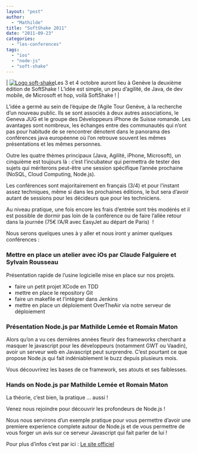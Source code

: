 ```yaml
---
layout: "post"
author: 
  - "Mathilde"
title: "SoftShake 2011"
date: "2011-09-23"
categories: 
  - "les-conferences"
tags: 
  - "ios"
  - "node-js"
  - "soft-shake"
---
```


| [![Logo soft-shake](/assets/2011/09/2011-09-23-softshake-2011/logo2-300x100.png)](http://jduchess.org/duchess-france/files/2011/09/logo2.png)Les 3 et 4 octobre auront lieu à Genève la deuxième édition de SoftShake ! L’idée est simple, un peu d’agilité, de Java, de dev mobile, de Microsoft et hop, voilà SoftShake ! |

L’idée a germé au sein de l’équipe de l’Agile Tour Genève, à la recherche d’un nouveau public. Ils se sont associés à deux autres associations, le Geneva JUG et le groupe des Développeurs iPhone de Suisse romande. Les avantages sont nombreux, les échanges entre des communautés qui n’ont pas pour habitude de se rencontrer dénotent dans le panorama des conférences java européenne où l’on retrouve souvent les mêmes présentations et les mêmes personnes.

Outre les quatre thèmes principaux (Java, Agilité, iPhone, Microsoft), un cinquième est toujours là : c’est l’incubateur qui permettra de tester des sujets qui mériterons peut-être une session spécifique l’année prochaine (NoSQL, Cloud Computing, Node.js).

Les conférences sont majoritairement en français (3/4) et pour l’instant assez techniques, même si dans les prochaines éditions, le but sera d’avoir autant de sessions pour les décideurs que pour les techniciens.

Au niveau pratique, une fois encore les frais d’entrée sont très modérés et il est possible de dormir pas loin de la conférence ou de faire l’allée retour dans la journée (75€ l’A/R avec EasyJet au départ de Paris)  !

Nous serons quelques unes à y aller et nous iront y animer quelques conférences :

### Mettre en place un atelier avec iOs par Claude Falguiere et Sylvain Rousseau

Présentation rapide de l’usine logicielle mise en place sur nos projets.

- faire un petit projet XCode en TDD
- mettre en place le repository Git
- faire un makefile et l’intégrer dans Jenkins
- mettre en place un déploiement OverTheAir via notre serveur de déploiement

### Présentation Node.js par Mathilde Lemée et Romain Maton

Alors qu’on a vu ces dernières années fleurir des frameworks cherchant a masquer le javascript pour les développeurs (notamment GWT ou Vaadin), avoir un serveur web en Javascript peut surprendre. C’est pourtant ce que propose Node.js qui fait indéniablement le buzz depuis plusieurs mois.

Vous découvrirez les bases de ce framework, ses atouts et ses faiblesses.

### Hands on Node.js par Mathilde Lemée et Romain Maton

La théorie, c’est bien, la pratique … aussi !

Venez nous rejoindre pour découvrir les profondeurs de Node.js !

Nous nous servirons d’un exemple pratique pour vous permettre d’avoir une premiere experience complete autour de Node.js et de vous permettre de vous forger un avis sur ce serveur Javascript qui fait parler de lui !

Pour plus d’infos c’est par ici : [Le site officiel](http://soft-shake.ch/en/conference/sessions.html)

